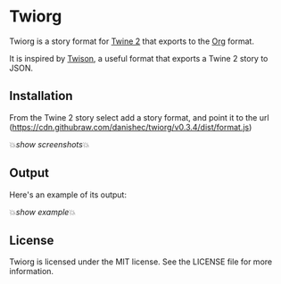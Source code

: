 # Twiorg

Twiorg is a story format for [Twine 2](http://twinery.org/2) that exports to the [Org](https://https://orgmode.org/) format.

It is inspired by [Twison](https://github.com/lazerwalker/twison/), a useful format that exports a Twine 2 story to JSON. 

## Installation

From the Twine 2 story select add a story format, and point it to the url (https://cdn.githubraw.com/danishec/twiorg/v0.3.4/dist/format.js)

:boom:*show screenshots*:boom:

## Output

Here's an example of its output:

:boom:*show example*:boom:

## License

Twiorg is licensed under the MIT license. See the LICENSE file for more information.
